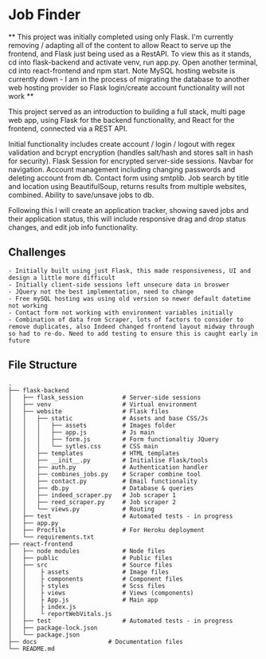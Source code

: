 # Job Finder

** This project was initially completed using only Flask. I'm currently removing / adapting all of the content to allow React to serve up the frontend, and Flask just being used as a RestAPI. To view this as it stands, cd into flask-backend and activate venv, run app.py. Open another terminal, cd into react-frontend and npm start. Note MySQL hosting website is currently down - I am in the process of migrating the database to another web hosting provider so Flask login/create account functionality will not work **

This project served as an introduction to building a full stack, multi page web app, using Flask for the backend functionality, and React for the frontend, connected via a REST API.

Initial functionality includes create account / login / logout with regex validation and bcrypt encryption (handles salt/hash and stores salt in hash for security). Flask Session for encrypted server-side sessions. Navbar for navigation. Account management including changing passwords and deleting account from db. Contact form using smtplib. Job search by title and location using BeautifulSoup, returns results from multiple websites, combined. Ability to save/unsave jobs to db.

Following this I will create an application tracker, showing saved jobs and their application status, this will include responsive drag and drop status changes, and edit job info functionality.

## Challenges

    - Initially built using just Flask, this made responsiveness, UI and design a little more difficult
    - Initially client-side sessions left unsecure data in broswer
    - JQuery not the best implementation, need to change
    - Free mySQL hosting was using old version so newer default datetime not working
    - Contact form not working with environment variables initially
    - Combination of data from Scraper, lots of factors to consider to remove duplicates, also Indeed changed frontend layout midway through so had to re-do. Need to add testing to ensure this is caught early in future

## File Structure

```
.
├── flask-backend
│   ├── flask_session           # Server-side sessions
│   ├── venv                    # Virtual environment
│   ├── website                 # Flask files
│   │   ├── static              # Assets and base CSS/Js
│   │   │   ├── assets          # Images folder
│   │   │   ├── app.js          # Js main
│   │   │   ├── form.js         # Form functionaltiy JQuery
│   │   │   └── sytles.css      # CSS main
│   │   ├── templates           # HTML templates
│   │   ├── __init__.py         # Initialise Flask/tools
│   │   ├── auth.py             # Authentication handler
│   │   ├── combines_jobs.py    # Scraper combine tool
│   │   ├── contact.py          # Email functionality
│   │   ├── db.py               # Database & queries
│   │   ├── indeed_scraper.py   # Job scraper 1
│   │   ├── reed_scraper.py     # Job scraper 2
│   │   └── views.py            # Routing
│   ├── test                    # Automated tests - in progress
│   ├── app.py
│   ├── Procfile                # For Heroku deployment
│   └── requirements.txt
├── react-frontend
│   ├── node modules            # Node files
│   ├── public                  # Public files
│   ├── src                     # Source files
│   │    ├ assets               # Image files
│   │    ├ components           # Component files
│   │    ├ styles               # Scss files
│   │    ├ views                # Views (components)
│   │    ├ App.js               # Main app
│   │    ├ index.js
│   │    └ reportWebVitals.js
│   ├── test                    # Automated tests - in progress
│   ├── package-lock.json
│   └── package.json
├── docs                    # Documentation files
└── README.md
```

